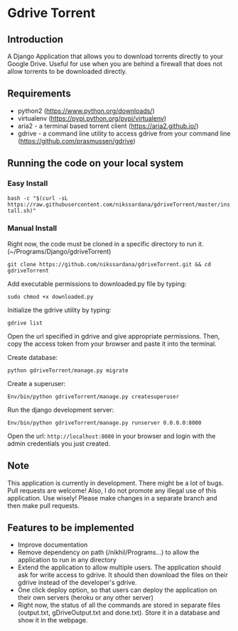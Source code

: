 # Gdrive Torrent

## Introduction
A Django Application that allows you to download torrents directly to your Google Drive. Useful for use when you are behind a firewall that does not allow torrents to be downloaded directly.

## Requirements
- python2 (https://www.python.org/downloads/)  
- virtualenv (https://pypi.python.org/pypi/virtualenv)
- aria2 - a terminal based torrent client (https://aria2.github.io/)
- gdrive - a command line utility to access gdrive from your command line (https://github.com/prasmussen/gdrive)

## Running the code on your local system

### Easy Install

`bash -c "$(curl -sL https://raw.githubusercontent.com/nikssardana/gdriveTorrent/master/install.sh)"`

### Manual Install

Right now, the code must be cloned in a specific directory to run it. (~/Programs/Django/gdriveTorrent)

```
git clone https://github.com/nikssardana/gdriveTorrent.git && cd gdriveTorrent
```

Add executable permissions to downloaded.py file by typing:

```
sudo chmod +x downloaded.py
```

Initialize the gdrive utility by typing:

```
gdrive list
```

Open the url specified in gdrive and give appropriate permissions. Then, copy the access token from your browser and paste it into the terminal.

Create database:

```
python gdriveTorrent/manage.py migrate
```

Create a superuser:

```
Env/bin/python gdriveTorrent/manage.py createsuperuser
```

Run the django development server:

```
Env/bin/python gdriveTorrent/manage.py runserver 0.0.0.0:8000
```

Open the url: `http://localhost:8000` in your browser and login with the admin credentials you just created.

## Note
This application is currently in development. There might be a lot of bugs.
Pull requests are welcome!
Also, I do not promote any illegal use of this application. Use wisely!
Please make changes in a separate branch and then make pull requests.

## Features to be implemented
- Improve documentation
- Remove dependency on path (/nikhil/Programs...) to allow the application to run in any directory
- Extend the application to allow multiple users. The application should ask for write access to gdrive. It should then download the files on their gdrive instead of the developer's gdrive.
- One click deploy option, so that users can deploy the application on their own servers (heroku or any other server)
- Right now, the status of all the commands are stored in separate files (output.txt, gDriveOutput.txt and done.txt). Store it in a database and show it in the webpage.
